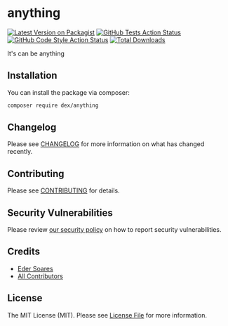 # anything

[![Latest Version on Packagist](https://img.shields.io/packagist/v/dex/anything.svg?style=flat-square)](https://packagist.org/packages/dex/anything)
[![GitHub Tests Action Status](https://img.shields.io/github/actions/workflow/status/dex/anything/run-tests.yml?branch=main&label=tests&style=flat-square)](https://github.com/dex/anything/actions?query=workflow%3Arun-tests+branch%3Amain)
[![GitHub Code Style Action Status](https://img.shields.io/github/actions/workflow/status/dex/anything/fix-php-code-style-issues.yml?branch=main&label=code%20style&style=flat-square)](https://github.com/dex/anything/actions?query=workflow%3A"Fix+PHP+code+style+issues"+branch%3Amain)
[![Total Downloads](https://img.shields.io/packagist/dt/dex/anything.svg?style=flat-square)](https://packagist.org/packages/dex/anything)

It's can be anything

## Installation

You can install the package via composer:

```bash
composer require dex/anything
```

## Changelog

Please see [CHANGELOG](CHANGELOG.md) for more information on what has changed recently.

## Contributing

Please see [CONTRIBUTING](CONTRIBUTING.md) for details.

## Security Vulnerabilities

Please review [our security policy](../../security/policy) on how to report security vulnerabilities.

## Credits

- [Eder Soares](https://github.com/edersoares)
- [All Contributors](../../contributors)

## License

The MIT License (MIT). Please see [License File](LICENSE.md) for more information.
